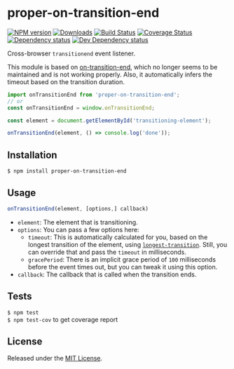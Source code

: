 # proper-on-transition-end

[![NPM version][npm-image]][npm-url] [![Downloads][downloads-image]][npm-url] [![Build Status][travis-image]][travis-url] [![Coverage Status][coveralls-image]][coveralls-url] [![Dependency status][david-dm-image]][david-dm-url] [![Dev Dependency status][david-dm-dev-image]][david-dm-dev-url]

[npm-url]:https://npmjs.org/package/proper-on-transition-end
[downloads-image]:http://img.shields.io/npm/dm/proper-on-transition-end.svg
[npm-image]:http://img.shields.io/npm/v/proper-on-transition-end.svg
[travis-url]:https://travis-ci.org/IndigoUnited/js-proper-on-transition-end
[travis-image]:http://img.shields.io/travis/IndigoUnited/js-proper-on-transition-end/master.svg
[coveralls-url]:https://coveralls.io/r/IndigoUnited/js-proper-on-transition-end
[coveralls-image]:https://img.shields.io/coveralls/IndigoUnited/js-proper-on-transition-end/master.svg
[david-dm-url]:https://david-dm.org/IndigoUnited/js-proper-on-transition-end
[david-dm-image]:https://img.shields.io/david/IndigoUnited/js-proper-on-transition-end.svg
[david-dm-dev-url]:https://david-dm.org/IndigoUnited/js-proper-on-transition-end?type=dev
[david-dm-dev-image]:https://img.shields.io/david/dev/IndigoUnited/js-proper-on-transition-end.svg

Cross-browser `transitionend` event listener.

This module is based on [on-transition-end](https://github.com/jshanson7/on-transition-end), which no longer seems to be maintained and is not working properly. Also, it automatically infers the timeout based on the transition duration.

```js
import onTransitionEnd from 'proper-on-transition-end';
// or
const onTransitionEnd = window.onTransitionEnd;

const element = document.getElementById('transitioning-element');

onTransitionEnd(element, () => console.log('done'));
```

## Installation

`$ npm install proper-on-transition-end`

## Usage

```js
onTransitionEnd(element, [options,] callback)
```

- `element`: The element that is transitioning.
- `options`: You can pass a few options here:
    - `timeout`: This is automatically calculated for you, based on the longest transition of the element, using [`longest-transition`](https://github.com/IndigoUnited/js-longest-transition). Still, you can override that and pass the `timeout` in milliseconds.
    - `gracePeriod`: There is an implicit grace period of `100` milliseconds before the event times out, but you can tweak it using this option.
- `callback`: The callback that is called when the transition ends.

## Tests

`$ npm test`   
`$ npm test-cov` to get coverage report

## License

Released under the [MIT License](http://www.opensource.org/licenses/mit-license.php).
